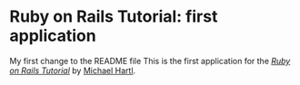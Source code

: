 # Ruby on Rails Tutorial: first application

My first change to the README file
This is the first application for the
[*Ruby on Rails Tutorial*](http://railstutorial.org/)
by [Michael Hartl](http://michaelhartl.com/).